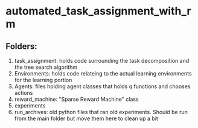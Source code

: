 # automated_task_assignment_with_rm
## Folders:
1) task_assignment: holds code surrounding the task decomposition and the tree search algorithm
2) Environments: holds code relateing to the actual learning environments for the learning portion
3) Agents: files holding agent classes that holds q functions and chooses actions
4) reward_machine: "Sparse Reward Machine" class
5) experiments
6) run_archives: old python files that ran old experiments. Should be run from the main folder but move them here to clean up a bit 
